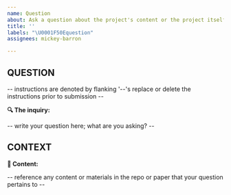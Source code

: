 ```yaml
---
name: Question
about: Ask a question about the project's content or the project itself
title: ''
labels: "\U0001F50Equestion"
assignees: mickey-barron

---
```


## QUESTION

-- instructions are denoted by flanking '--'s replace or delete the instructions prior to submission --

**🔍 The inquiry:**

-- write your question here; what are you asking? --


## CONTEXT

**📔 Content:**

-- reference any content or materials in the repo or paper that your question pertains to --
